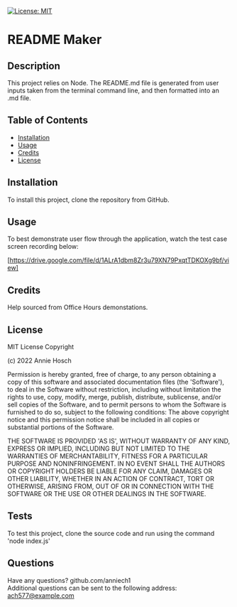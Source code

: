 
[![License: MIT](https://img.shields.io/badge/License-MIT-yellow.svg)](https://opensource.org/licenses/MIT)

# README Maker
## Description
This project relies on Node. The README.md file is generated from user inputs taken from the terminal command line, and then formatted into an .md file.

## Table of Contents
- [Installation](#installation)
- [Usage](#usage)
- [Credits](#credits)
- [License](#license)


## Installation
To install this project, clone the repository from GitHub.

## Usage
To best demonstrate user flow through the application, watch the test case screen recording below:

[https://drive.google.com/file/d/1ALrA1dbm8Zr3u79XN79PxqtTDKOXg9bf/view]
                           
## Credits 
Help sourced from Office Hours demonstations.

## License
MIT License Copyright 


(c) 2022 Annie Hosch


Permission is hereby granted, free of charge, to any person obtaining a copy of this software and associated documentation files (the 'Software'), to deal in the Software without restriction, including without limitation the rights to use, copy, modify, merge, publish, distribute, sublicense, and/or sell copies of the Software, and to permit persons to whom the Software is furnished to do so, subject to the following conditions: The above copyright notice and this permission notice shall be included in all copies or substantial portions of the Software. 


THE SOFTWARE IS PROVIDED 'AS IS', WITHOUT WARRANTY OF ANY KIND, EXPRESS OR IMPLIED, INCLUDING BUT NOT LIMITED TO THE WARRANTIES OF MERCHANTABILITY, FITNESS FOR A PARTICULAR PURPOSE AND NONINFRINGEMENT. IN NO EVENT SHALL THE AUTHORS OR COPYRIGHT HOLDERS BE LIABLE FOR ANY CLAIM, DAMAGES OR OTHER  LIABILITY, WHETHER IN AN ACTION OF CONTRACT, TORT OR OTHERWISE, ARISING FROM, OUT OF OR IN CONNECTION WITH THE SOFTWARE OR THE USE OR OTHER DEALINGS IN THE SOFTWARE.

## Tests
To test this project, clone the source code and run using the command 'node index.js'

## Questions
Have any questions?
github.com/anniech1  
Additional questions can be sent to the following address: ach577@example.com                 
    
